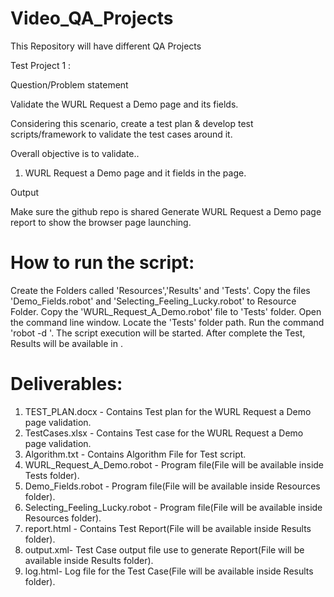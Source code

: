 # Video_QA_Projects
This Repository will have different QA Projects

Test Project 1 :

Question/Problem statement

Validate the WURL Request a Demo page and its fields.

Considering this scenario, create a test plan & develop test scripts/framework to validate the test cases around it.

Overall objective is to validate..

1. WURL Request a Demo page and it fields in the page.

Output

Make sure the github repo is shared
Generate WURL Request a Demo page report to show the browser page launching.



How to run the script:
========================

Create the Folders called 'Resources','Results' and 'Tests'.
Copy the files 'Demo_Fields.robot' and 'Selecting_Feeling_Lucky.robot' to Resource Folder.
Copy the 'WURL_Request_A_Demo.robot' file to 'Tests' folder.
Open the command line window.
Locate the 'Tests' folder path.
Run the command 'robot -d <Results Path> <Robot file path>'.
The script execution will be started.
After complete the Test, Results will be available in <Results Path>.

Deliverables:
=============
1. TEST_PLAN.docx - Contains Test plan for the WURL Request a Demo page validation.
2. TestCases.xlsx - Contains Test case for the WURL Request a Demo page validation.
3. Algorithm.txt - Contains Algorithm File for Test script.
4. WURL_Request_A_Demo.robot - Program file(File will be available inside Tests folder).
5. Demo_Fields.robot - Program file(File will be available inside Resources folder).
6. Selecting_Feeling_Lucky.robot - Program file(File will be available inside Resources folder).
7. report.html - Contains Test Report(File will be available inside Results folder).
8. output.xml- Test Case output file use to generate Report(File will be available inside Results folder).
9. log.html- Log file for the Test Case(File will be available inside Results folder).
